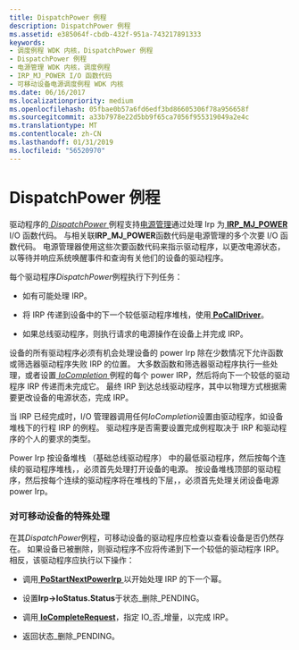 ```yaml
---
title: DispatchPower 例程
description: DispatchPower 例程
ms.assetid: e385064f-cbdb-432f-951a-743217891333
keywords:
- 调度例程 WDK 内核，DispatchPower 例程
- DispatchPower 例程
- 电源管理 WDK 内核，调度例程
- IRP_MJ_POWER I/O 函数代码
- 可移动设备电源调度例程 WDK 内核
ms.date: 06/16/2017
ms.localizationpriority: medium
ms.openlocfilehash: 05fbae0b57a6fd6edf3bd86605306f78a956658f
ms.sourcegitcommit: a33b7978e22d5bb9f65ca7056f955319049a2e4c
ms.translationtype: MT
ms.contentlocale: zh-CN
ms.lasthandoff: 01/31/2019
ms.locfileid: "56520970"
---
```

# <a name="dispatchpower-routines"></a>DispatchPower 例程





驱动程序的[ *DispatchPower* ](https://docs.microsoft.com/windows-hardware/drivers/ddi/content/wdm/nc-wdm-driver_dispatch)例程支持[电源管理](implementing-power-management.md)通过处理 Irp 为[ **IRP\_MJ\_POWER** ](https://msdn.microsoft.com/library/windows/hardware/ff550784) I/O 函数代码。 与相关联**IRP\_MJ\_POWER**函数代码是电源管理的多个次要 I/O 函数代码。 电源管理器使用这些次要函数代码来指示驱动程序，以更改电源状态，以等待并响应系统唤醒事件和查询有关他们的设备的驱动程序。

每个驱动程序*DispatchPower*例程执行下列任务：

-   如有可能处理 IRP。

-   将 IRP 传递到设备中的下一个较低驱动程序堆栈，使用[ **PoCallDriver**](https://msdn.microsoft.com/library/windows/hardware/ff559654)。

-   如果总线驱动程序，则执行请求的电源操作在设备上并完成 IRP。

设备的所有驱动程序必须有机会处理设备的 power Irp 除在少数情况下允许函数或筛选器驱动程序失败 IRP 的位置。 大多数函数和筛选器驱动程序执行一些处理，或者设置[ *IoCompletion* ](https://msdn.microsoft.com/library/windows/hardware/ff548354)例程的每个 power IRP，然后将向下一个较低的驱动程序 IRP 传递而未完成它。 最终 IRP 到达总线驱动程序，其中以物理方式根据需要更改设备的电源状态，完成 IRP。

当 IRP 已经完成时，I/O 管理器调用任何*IoCompletion*设置由驱动程序，如设备堆栈下的行程 IRP 的例程。 驱动程序是否需要设置完成例程取决于 IRP 和驱动程序的个人的要求的类型。

Power Irp 按设备堆栈 （基础总线驱动程序） 中的最低驱动程序，然后按每个连续的驱动程序堆栈，，必须首先处理打开设备的电源。 按设备堆栈顶部的驱动程序，然后按每个连续的驱动程序将在堆栈的下层，，必须首先处理关闭设备电源 power Irp。

### <a name="special-handling-for-removable-devices"></a>对可移动设备的特殊处理

在其*DispatchPower*例程，可移动设备的驱动程序应检查以查看设备是否仍然存在。 如果设备已被删除，则驱动程序不应将传递到下一个较低的驱动程序 IRP。 相反，该驱动程序应执行以下操作：

-   调用[ **PoStartNextPowerIrp** ](https://msdn.microsoft.com/library/windows/hardware/ff559776)以开始处理 IRP 的下一个幂。

-   设置**Irp-&gt;IoStatus.Status**于状态\_删除\_PENDING。

-   调用[ **IoCompleteRequest**](https://msdn.microsoft.com/library/windows/hardware/ff548343)，指定 IO\_否\_增量，以完成 IRP。

-   返回状态\_删除\_PENDING。

 

 




